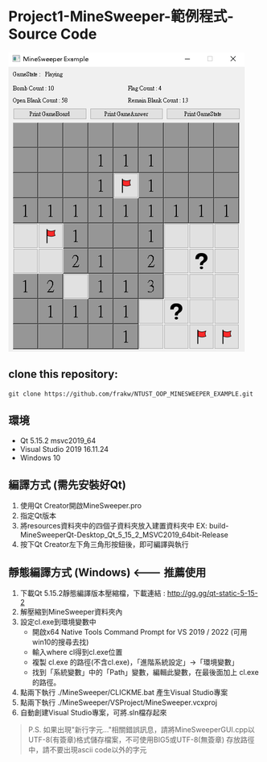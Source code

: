 # Project1-MineSweeper-範例程式-Source Code

![](imgs/cover.PNG)

## clone this repository:
```console
git clone https://github.com/frakw/NTUST_OOP_MINESWEEPER_EXAMPLE.git
```

## 環境
* Qt 5.15.2 msvc2019_64
* Visual Studio 2019 16.11.24
* Windows 10

## 編譯方式 (需先安裝好Qt)
1. 使用Qt Creator開啟MineSweeper.pro
2. 指定Qt版本
3. 將resources資料夾中的四個子資料夾放入建置資料夾中 EX: build-MineSweeperQt-Desktop_Qt_5_15_2_MSVC2019_64bit-Release
4. 按下Qt Creator左下角三角形按鈕後，即可編譯與執行

## 靜態編譯方式 (Windows) <--- 推薦使用
1. 下載Qt 5.15.2靜態編譯版本壓縮檔，下載連結 : http://gg.gg/qt-static-5-15-2
2. 解壓縮到MineSweeper資料夾內
3. 設定cl.exe到環境變數中
    - 開啟x64 Native Tools Command Prompt for VS 2019 / 2022 (可用win10的搜尋去找)
    - 輸入where cl得到cl.exe位置
    - 複製 cl.exe 的路徑(不含cl.exe)，「進階系統設定」->「環境變數」
    - 找到「系統變數」中的「Path」變數，編輯此變數，在最後面加上 cl.exe 的路徑。
4. 點兩下執行 ./MineSweeper/CLICKME.bat 產生Visual Studio專案
5. 點兩下執行 ./MineSweeper/VSProject/MineSweeper.vcxproj
6. 自動創建Visual Studio專案，可將.sln檔存起來

> P.S. 如果出現"新行字元..."相關錯誤訊息，請將MineSweeperGUI.cpp以UTF-8(有簽章)格式儲存檔案，不可使用BIG5或UTF-8(無簽章)
> 存放路徑中，請不要出現ascii code以外的字元